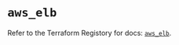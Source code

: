 # `aws_elb`

Refer to the Terraform Registory for docs: [`aws_elb`](https://registry.terraform.io/providers/hashicorp/aws/5.6.1/docs/resources/elb).
